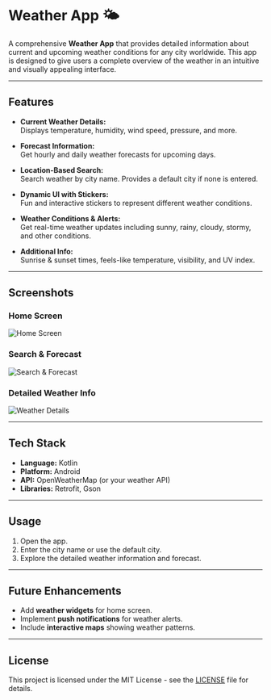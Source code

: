 # Weather App 🌤️

A comprehensive **Weather App** that provides detailed information about current and upcoming weather conditions for any city worldwide. This app is designed to give users a complete overview of the weather in an intuitive and visually appealing interface.

---

## Features

- **Current Weather Details:**  
  Displays temperature, humidity, wind speed, pressure, and more.  

- **Forecast Information:**  
  Get hourly and daily weather forecasts for upcoming days.  

- **Location-Based Search:**  
  Search weather by city name. Provides a default city if none is entered.  

- **Dynamic UI with Stickers:**  
  Fun and interactive stickers to represent different weather conditions.  

- **Weather Conditions & Alerts:**  
  Get real-time weather updates including sunny, rainy, cloudy, stormy, and other conditions.  

- **Additional Info:**  
  Sunrise & sunset times, feels-like temperature, visibility, and UV index.

---

## Screenshots

### Home Screen
![Home Screen](path_to_your_image_here)

### Search & Forecast
![Search & Forecast](path_to_your_image_here)

### Detailed Weather Info
![Weather Details](path_to_your_image_here)

---

## Tech Stack

- **Language:** Kotlin  
- **Platform:** Android  
- **API:** OpenWeatherMap (or your weather API)  
- **Libraries:** Retrofit, Gson

---

## Usage

1. Open the app.  
2. Enter the city name or use the default city.  
3. Explore the detailed weather information and forecast.  

---

## Future Enhancements

- Add **weather widgets** for home screen.  
- Implement **push notifications** for weather alerts.  
- Include **interactive maps** showing weather patterns.  

---

## License

This project is licensed under the MIT License - see the [LICENSE](LICENSE) file for details.
